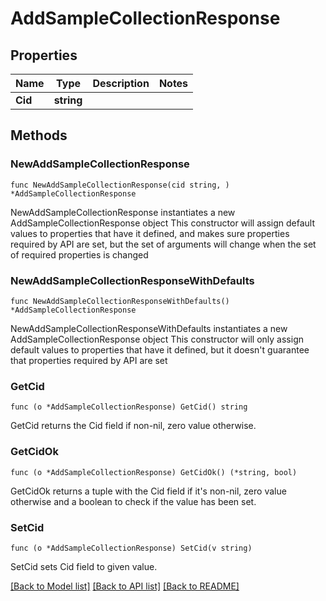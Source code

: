 # AddSampleCollectionResponse

## Properties

Name | Type | Description | Notes
------------ | ------------- | ------------- | -------------
**Cid** | **string** |  | 

## Methods

### NewAddSampleCollectionResponse

`func NewAddSampleCollectionResponse(cid string, ) *AddSampleCollectionResponse`

NewAddSampleCollectionResponse instantiates a new AddSampleCollectionResponse object
This constructor will assign default values to properties that have it defined,
and makes sure properties required by API are set, but the set of arguments
will change when the set of required properties is changed

### NewAddSampleCollectionResponseWithDefaults

`func NewAddSampleCollectionResponseWithDefaults() *AddSampleCollectionResponse`

NewAddSampleCollectionResponseWithDefaults instantiates a new AddSampleCollectionResponse object
This constructor will only assign default values to properties that have it defined,
but it doesn't guarantee that properties required by API are set

### GetCid

`func (o *AddSampleCollectionResponse) GetCid() string`

GetCid returns the Cid field if non-nil, zero value otherwise.

### GetCidOk

`func (o *AddSampleCollectionResponse) GetCidOk() (*string, bool)`

GetCidOk returns a tuple with the Cid field if it's non-nil, zero value otherwise
and a boolean to check if the value has been set.

### SetCid

`func (o *AddSampleCollectionResponse) SetCid(v string)`

SetCid sets Cid field to given value.



[[Back to Model list]](../README.md#documentation-for-models) [[Back to API list]](../README.md#documentation-for-api-endpoints) [[Back to README]](../README.md)


